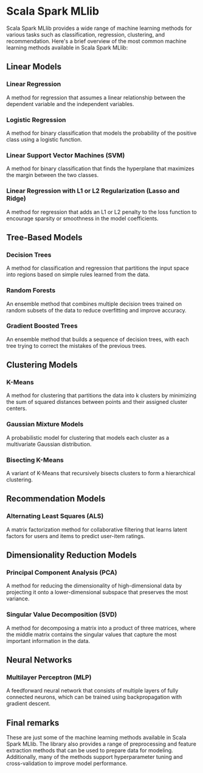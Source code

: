 # Scala Spark MLlib
Scala Spark MLlib provides a wide range of machine learning methods for various tasks such as classification, regression, clustering, and recommendation. Here's a brief overview of the most common machine learning methods available in Scala Spark MLlib:

## Linear Models
### Linear Regression
A method for regression that assumes a linear relationship between the dependent variable and the independent variables.

### Logistic Regression
A method for binary classification that models the probability of the positive class using a logistic function.

### Linear Support Vector Machines (SVM)
A method for binary classification that finds the hyperplane that maximizes the margin between the two classes.

### Linear Regression with L1 or L2 Regularization (Lasso and Ridge)
A method for regression that adds an L1 or L2 penalty to the loss function to encourage sparsity or smoothness in the model coefficients.

## Tree-Based Models
### Decision Trees
A method for classification and regression that partitions the input space into regions based on simple rules learned from the data.
### Random Forests
An ensemble method that combines multiple decision trees trained on random subsets of the data to reduce overfitting and improve accuracy.
### Gradient Boosted Trees
An ensemble method that builds a sequence of decision trees, with each tree trying to correct the mistakes of the previous trees.

## Clustering Models
### K-Means
A method for clustering that partitions the data into k clusters by minimizing the sum of squared distances between points and their assigned cluster centers.
### Gaussian Mixture Models
A probabilistic model for clustering that models each cluster as a multivariate Gaussian distribution.
### Bisecting K-Means
A variant of K-Means that recursively bisects clusters to form a hierarchical clustering.

## Recommendation Models
### Alternating Least Squares (ALS)
A matrix factorization method for collaborative filtering that learns latent factors for users and items to predict user-item ratings.

## Dimensionality Reduction Models
### Principal Component Analysis (PCA)
A method for reducing the dimensionality of high-dimensional data by projecting it onto a lower-dimensional subspace that preserves the most variance.
### Singular Value Decomposition (SVD)
A method for decomposing a matrix into a product of three matrices, where the middle matrix contains the singular values that capture the most important information in the data.

## Neural Networks
### Multilayer Perceptron (MLP)
A feedforward neural network that consists of multiple layers of fully connected neurons, which can be trained using backpropagation with gradient descent.

## Final remarks
These are just some of the machine learning methods available in Scala Spark MLlib. The library also provides a range of preprocessing and feature extraction methods that can be used to prepare data for modeling. Additionally, many of the methods support hyperparameter tuning and cross-validation to improve model performance.